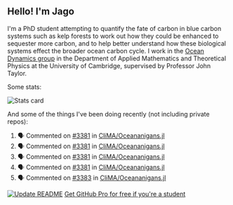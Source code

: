 ## Hello! I'm Jago

I'm a PhD student attempting to quantify the fate of carbon in blue carbon systems such as kelp forests to work out how they could be enhanced to sequester more carbon, and to help better understand how these biological systems effect the broader ocean carbon cycle. I work in the <a href="https://www.damtp.cam.ac.uk/user/jrt51/" class="emph">Ocean Dynamics group</a> in the Department of Applied Mathematics and Theoretical Physics at the University of Cambridge, supervised by Professor John Taylor.

Some stats:
<!--
![](https://raw.githubusercontent.com/jagoosw/jagoosw/main/profile-summary-card-output/nord_dark/0-profile-details.svg)
![](https://raw.githubusercontent.com/jagoosw/jagoosw/main/profile-summary-card-output/nord_dark/3-stats.svg)
![](https://raw.githubusercontent.com/jagoosw/jagoosw/main/profile-summary-card-output/nord_dark/4-productive-time.svg)
-->
![Stats card](https://github-readme-stats.vercel.app/api?username=jagoosw&count_private=true&show_icons=true&theme=transparent&hide_title=true&rank_icon=percentile&show=reviews)

And some of the things I've been doing recently (not including private repos):
<!--START_SECTION:activity-->
1. 🗣 Commented on [#3381](https://github.com/CliMA/Oceananigans.jl/issues/3381#issuecomment-1806441042) in [CliMA/Oceananigans.jl](https://github.com/CliMA/Oceananigans.jl)
2. 🗣 Commented on [#3381](https://github.com/CliMA/Oceananigans.jl/issues/3381#issuecomment-1805903410) in [CliMA/Oceananigans.jl](https://github.com/CliMA/Oceananigans.jl)
3. 🗣 Commented on [#3381](https://github.com/CliMA/Oceananigans.jl/issues/3381#issuecomment-1805861775) in [CliMA/Oceananigans.jl](https://github.com/CliMA/Oceananigans.jl)
4. 🗣 Commented on [#3381](https://github.com/CliMA/Oceananigans.jl/issues/3381#issuecomment-1804779978) in [CliMA/Oceananigans.jl](https://github.com/CliMA/Oceananigans.jl)
5. 🗣 Commented on [#3383](https://github.com/CliMA/Oceananigans.jl/pull/3383#issuecomment-1804206049) in [CliMA/Oceananigans.jl](https://github.com/CliMA/Oceananigans.jl)
<!--END_SECTION:activity-->


[![Update README](https://github.com/jagoosw/jagoosw/actions/workflows/update-readme.yml/badge.svg)](https://github.com/jagoosw/jagoosw/actions/workflows/update-readme.yml)
[Get GitHub Pro for free if you're a student](https://education.github.com/pack)

